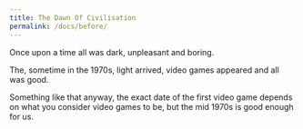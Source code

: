 ```yaml
---
title: The Dawn Of Civilisation
permalink: /docs/before/
---
```


Once upon a time all was dark, unpleasant and boring.  

The, sometime in the 1970s, light arrived, video games appeared and all was good.  

Something like that anyway, the exact date of the first video game depends on what you consider video games to be, but the mid 1970s is good enough for us.  
